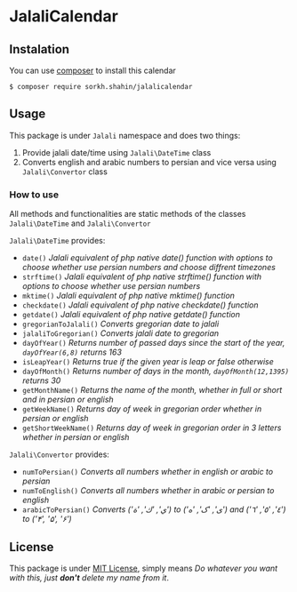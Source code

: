 # JalaliCalendar

## Instalation
You can use [composer](http://getcomposer.org) to install this calendar
````$
$ composer require sorkh.shahin/jalalicalendar
````

## Usage
This package is under `Jalali` namespace and does two things:
1. Provide jalali date/time using `Jalali\DateTime` class
1. Converts english and arabic numbers to persian and vice versa using `Jalali\Convertor` class

### How to use
All methods and functionalities are static methods of the classes `Jalali\DateTime` and `Jalali\Convertor`

`Jalali\DateTime` provides:
* `date()`
_Jalali equivalent of php native date() function with options to
choose whether use persian numbers and choose diffrent timezones_
* `strftime()`
_Jalali equivalent of php native strftime() function with options to
choose whether use persian numbers_
* `mktime()`
_Jalali equivalent of php native mktime() function_
* `checkdate()`
_Jalali equivalent of php native checkdate() function_
* `getdate()`
_Jalali equivalent of php native getdate() function_
* `gregorianToJalali()`
_Converts gregorian date to jalali_
* `jalaliToGregorian()`
_Converts jalali date to gregorian_
* `dayOfYear()`
_Returns number of passed days since the start of the year, `dayOfYear(6,8)` returns 163_
* `isLeapYear()`
_Returns true if the given year is leap or false otherwise_
* `dayOfMonth()`
_Returns number of days in the month, `dayOfMonth(12,1395)` returns 30_
* `getMonthName()`
_Returns the name of the month, whether in full or short and in persian or english_
* `getWeekName()`
_Returns day of week in gregorian order whether in persian or english_
* `getShortWeekName()`
_Returns day of week in gregorian order in 3 letters whether in persian or english_

`Jalali\Convertor` provides:
* `numToPersian()`
_Converts all numbers whether in english or arabic to persian_
* `numToEnglish()`
_Converts all numbers whether in arabic or persian to english_
* `arabicToPersian()`
_Converts ('ي', 'ك', 'ة') to ('ی', 'ک', 'ه') and ('٤', '٥', '٦') to ('۴', '۵', '۶')_

## License
This package is under [MIT License](https://opensource.org/licenses/MIT), simply means
_Do whatever you want with this, just **don't** delete my name from it_.

